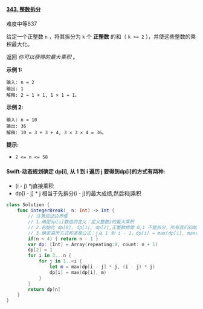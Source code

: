#### [343. 整数拆分](https://leetcode.cn/problems/integer-break/)

难度中等837

给定一个正整数 `n` ，将其拆分为 `k` 个 **正整数** 的和（ `k >= 2` ），并使这些整数的乘积最大化。

返回 *你可以获得的最大乘积* 。

 

**示例 1:**

```
输入: n = 2
输出: 1
解释: 2 = 1 + 1, 1 × 1 = 1。
```

**示例 2:**

```
输入: n = 10
输出: 36
解释: 10 = 3 + 3 + 4, 3 × 3 × 4 = 36。
```

 

**提示:**

- `2 <= n <= 58`



#### Swift-动态规划确定 dp[i], 从 1 到 i 遍历 j 要得到dp[i]的方式有两种:

- (i - j) *j直接乘积
- dp[i - j] * j 相当于先拆分(i - j)的最大成绩,然后和j乘积

```swift
class Solution {
    func integerBreak(_ n: Int) -> Int {
        // 注意验证边界值
        // 1.确定dp[i]数组的含义：定义整数i的最大乘积
        // 2.初始化 dp[0], dp[1], dp[2],正整数排除 0,1 不能拆分，所有我们初始化装填从dp[2] = 1 开始
        // 3.确定遍历方式和递推公式：j从 1 到 i - 1，dp[i] = max(dp[i], max(dp[i-j] * j, (i-j) * j))
        if(n < 4) { return n - 1 } 
        var dp: [Int] = Array(repeating:0, count: n + 1)
        dp[2] = 1
        for i in 3...n {
            for j in 1..<i {
                let m = max(dp[i - j] * j, (i - j) * j)
                dp[i] = max(dp[i], m)
            }
        }
        return dp[n]
    }
}
```

